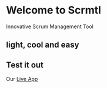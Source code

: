 # Welcome to Scrmtl

Innovative Scrum Management Tool

## light, cool and easy


## Test it out

Our [Live App](https://huskyre.github.io/scrmtl)
